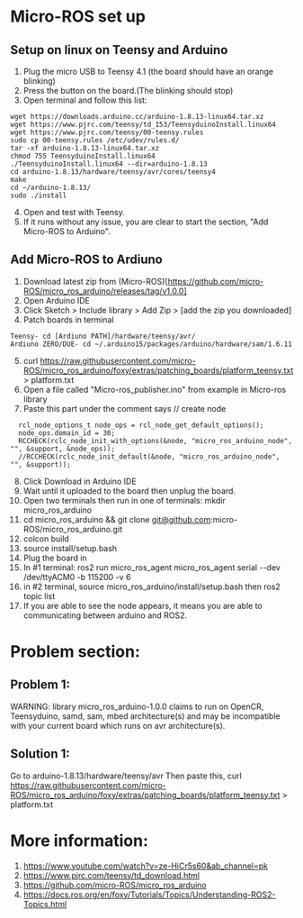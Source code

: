 # Micro-ROS set up
## Setup on linux on Teensy and Arduino
1. Plug the micro USB to Teensy 4.1 (the board should have an orange blinking)
2. Press the button on the board.(The blinking should stop)
3. Open terminal and follow this list:
```
wget https://downloads.arduino.cc/arduino-1.8.13-linux64.tar.xz
wget https://www.pjrc.com/teensy/td_153/TeensyduinoInstall.linux64
wget https://www.pjrc.com/teensy/00-teensy.rules
sudo cp 00-teensy.rules /etc/udev/rules.d/
tar -xf arduino-1.8.13-linux64.tar.xz
chmod 755 TeensyduinoInstall.linux64
./TeensyduinoInstall.linux64 --dir=arduino-1.8.13
cd arduino-1.8.13/hardware/teensy/avr/cores/teensy4
make
cd ~/arduino-1.8.13/
sudo ./install
```
4. Open and test with Teensy.
5. If it runs without any issue, you are clear to start the section, "Add Micro-ROS to Arduino".


## Add Micro-ROS to Ardiuno
1. Download latest zip from (Micro-ROS)[https://github.com/micro-ROS/micro_ros_arduino/releases/tag/v1.0.0]
2. Open Arduino IDE
3. Click Sketch > Include library > Add Zip > [add the zip you downloaded] 
4. Patch boards in terminal
```
Teensy- cd [Ardiuno PATH]/hardware/teensy/avr/
Ardiuno ZERO/DUE- cd ~/.arduino15/packages/arduino/hardware/sam/1.6.11 

```
5. curl https://raw.githubusercontent.com/micro-ROS/micro_ros_arduino/foxy/extras/patching_boards/platform_teensy.txt > platform.txt
6. Open a file called "Micro-ros_publisher.ino" from example in Micro-ros library 
7. Paste this part under the comment says // create node
```
  rcl_node_options_t node_ops = rcl_node_get_default_options();
  node_ops.domain_id = 30;
  RCCHECK(rclc_node_init_with_options(&node, "micro_ros_arduino_node", "", &support, &node_ops));
  //RCCHECK(rclc_node_init_default(&node, "micro_ros_arduino_node", "", &support));
```
8. Click Download in Arduino IDE 
9. Wait until it uploaded to the board then unplug the board.
10. Open two terminals then run in one of terminals: mkdir micro_ros_arduino 
11. cd micro_ros_arduino && git clone git@github.com:micro-ROS/micro_ros_arduino.git
12. colcon build
13. source install/setup.bash
14. Plug the board in
15. In #1 terminal: ros2 run micro_ros_agent micro_ros_agent serial --dev /dev/ttyACM0 -b 115200 -v 6
16. in #2 terminal, source micro_ros_arduino/install/setup.bash then ros2 topic list
17. If you are able to see the node appears, it means you are able to communicating between arduino and ROS2.




# Problem section:
## Problem 1: 
WARNING: library micro_ros_arduino-1.0.0 claims to run on OpenCR, Teensyduino, samd, sam, mbed architecture(s) and may be incompatible with your current board which runs on avr architecture(s).

## Solution 1: 
Go to arduino-1.8.13/hardware/teensy/avr
Then paste this, 
curl https://raw.githubusercontent.com/micro-ROS/micro_ros_arduino/foxy/extras/patching_boards/platform_teensy.txt > platform.txt


# More information:
1. https://www.youtube.com/watch?v=ze-HiCr5s60&ab_channel=pk
2. https://www.pjrc.com/teensy/td_download.html
3. https://github.com/micro-ROS/micro_ros_arduino
4. https://docs.ros.org/en/foxy/Tutorials/Topics/Understanding-ROS2-Topics.html

